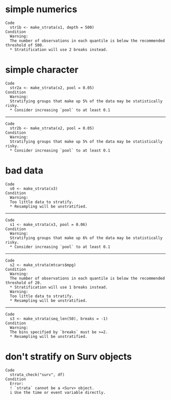 # simple numerics

    Code
      str1b <- make_strata(x1, depth = 500)
    Condition
      Warning:
      The number of observations in each quantile is below the recommended threshold of 500.
      * Stratification will use 2 breaks instead.

# simple character

    Code
      str2a <- make_strata(x2, pool = 0.05)
    Condition
      Warning:
      Stratifying groups that make up 5% of the data may be statistically risky.
      * Consider increasing `pool` to at least 0.1

---

    Code
      str2b <- make_strata(x2, pool = 0.05)
    Condition
      Warning:
      Stratifying groups that make up 5% of the data may be statistically risky.
      * Consider increasing `pool` to at least 0.1

# bad data

    Code
      s0 <- make_strata(x3)
    Condition
      Warning:
      Too little data to stratify.
      * Resampling will be unstratified.

---

    Code
      s1 <- make_strata(x3, pool = 0.06)
    Condition
      Warning:
      Stratifying groups that make up 6% of the data may be statistically risky.
      * Consider increasing `pool` to at least 0.1

---

    Code
      s2 <- make_strata(mtcars$mpg)
    Condition
      Warning:
      The number of observations in each quantile is below the recommended threshold of 20.
      * Stratification will use 1 breaks instead.
      Warning:
      Too little data to stratify.
      * Resampling will be unstratified.

---

    Code
      s3 <- make_strata(seq_len(50), breaks = -1)
    Condition
      Warning:
      The bins specified by `breaks` must be >=2.
      * Resampling will be unstratified.

# don't stratify on Surv objects

    Code
      strata_check("surv", df)
    Condition
      Error:
      ! `strata` cannot be a <Surv> object.
      i Use the time or event variable directly.

